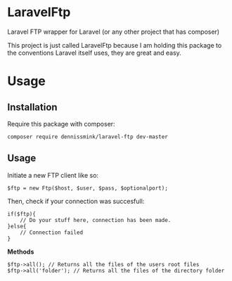 # LaravelFtp
Laravel FTP wrapper for Laravel (or any other project that has composer)

This project is just called LaravelFtp because I am holding this package to the conventions Laravel itself uses, they are great and easy.

# Usage

## Installation

Require this package with composer:

```
composer require dennissmink/laravel-ftp dev-master
```

## Usage

Initiate a new FTP client like so:

```
$ftp = new Ftp($host, $user, $pass, $optionalport);
```

Then, check if your connection was succesfull:

```
if($ftp){
    // Do your stuff here, connection has been made.
}else{
    // Connection failed
}   
```

**Methods**

```
$ftp->all(); // Returns all the files of the users root files
$ftp->all('folder'); // Returns all the files of the directory folder
```